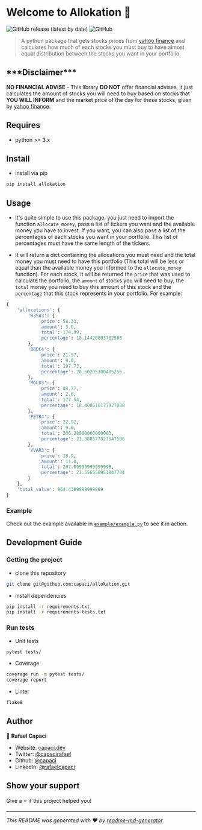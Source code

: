 # Welcome to Allokation 👋

![GitHub release (latest by date)](https://img.shields.io/github/v/release/capaci/allokation?style=for-the-badge)
![GitHub](https://img.shields.io/github/license/capaci/allokation?style=for-the-badge)

> A python package that gets stocks prices from [yahoo finance](https://finance.yahoo.com/) and calculates how much of each stocks you must buy to have almost equal distribution between the stocks you want in your portfolio

## \*\*\*Disclaimer\*\*\*

**NO FINANCIAL ADVISE** - This library **DO NOT** offer financial advises, it just calculates the amount of stocks you will need to buy based on stocks that **YOU WILL INFORM** and the market price of the day for these stocks, given by [yahoo finance](https://finance.yahoo.com/).

## Requires

- python >= 3.x

## Install

- install via pip

```sh
pip install allokation
```

## Usage

- It's quite simple to use this package, you just need to import the function `allocate_money`, pass a list of tickers you want and the available money you have to invest. If you want, you can also pass a list of the percentages of each stocks you want in your portfolio. This list of percentages must have the same length of the tickers.

- It will return a dict containing the allocations you must need and the total money you must need to have this portfolio (This total will be less or equal than the available money you informed to the `allocate_money` function). For each stock, it will be returned the `price` that was used to calculate the portfolio, the `amount` of stocks you will need to buy, the `total` money you need to buy this amount of this stock and the `percentage` that this stock represents in your portfolio. For example:

```python
{
    'allocations': {
        'B3SA3': {
            'price': 58.33,
            'amount': 3.0,
            'total': 174.99,
            'percentage': 18.14420803782506
        },
        'BBDC4': {
            'price': 21.97,
            'amount': 9.0,
            'total': 197.73,
            'percentage': 20.50205300485256
        },
        'MGLU3': {
            'price': 88.77,
            'amount': 2.0,
            'total': 177.54,
            'percentage': 18.408610177927088
        },
        'PETR4': {
            'price': 22.92,
            'amount': 9.0,
            'total': 206.28000000000003,
            'percentage': 21.388577827547596
        },
        'VVAR3': {
            'price': 18.9,
            'amount': 11.0,
            'total': 207.89999999999998,
            'percentage': 21.556550951847704
        }
    },
    'total_value': 964.4399999999999
}
```

### Example

Check out the example available in [`example/example.py`](./example/example.py) to see it in action.

## Development Guide

### Getting the project

- clone this repository

```sh
git clone git@github.com:capaci/allokation.git
```

- install dependencies

```sh
pip install -r requirements.txt
pip install -r requirements-tests.txt
```

### Run tests

- Unit tests

```sh
pytest tests/
```

- Coverage

```sh
coverage run -m pytest tests/
coverage report
```

- Linter

```sh
flake8
```

## Author

👤 **Rafael Capaci**

- Website: [capaci.dev](https://capaci.dev)
- Twitter: [@capacirafael](https://twitter.com/capacirafael)
- Github: [@capaci](https://github.com/capaci)
- LinkedIn: [@rafaelcapaci](https://linkedin.com/in/rafaelcapaci)

## Show your support

Give a ⭐️ if this project helped you!

***
_This README was generated with ❤️ by [readme-md-generator](https://github.com/kefranabg/readme-md-generator)_
